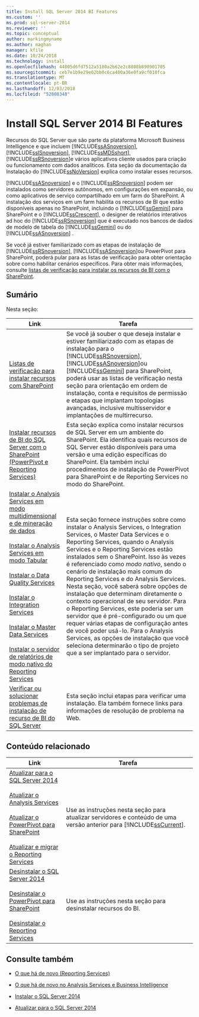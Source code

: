 ```yaml
---
title: Install SQL Server 2014 BI Features
ms.custom: ''
ms.prod: sql-server-2014
ms.reviewer: ''
ms.topic: conceptual
author: markingmyname
ms.author: maghan
manager: kfile
ms.date: 10/24/2018
ms.technology: install
ms.openlocfilehash: 44805d6fd7512a5180a2b62e2c8808b890901705
ms.sourcegitcommit: ceb7e1b9e29e02bb0c6ca400a36e0fa9cf010fca
ms.translationtype: MT
ms.contentlocale: pt-BR
ms.lasthandoff: 12/03/2018
ms.locfileid: "52808348"
---
```

# <a name="install-sql-server-2014-bi-features"></a>Install SQL Server 2014 BI Features

  Recursos do SQL Server que são parte da plataforma Microsoft Business Intelligence e que incluem [!INCLUDE[ssASnoversion](../../includes/ssasnoversion-md.md)], [!INCLUDE[ssISnoversion](../../includes/ssisnoversion-md.md)], [!INCLUDE[ssMDSshort](../../includes/ssmdsshort-md.md)], [!INCLUDE[ssRSnoversion](../../includes/ssrsnoversion-md.md)]e vários aplicativos cliente usados para criação ou funcionamento com dados analíticos. Esta seção da documentação da Instalação do [!INCLUDE[ssNoVersion](../../includes/ssnoversion-md.md)] explica como instalar esses recursos.  
  
 [!INCLUDE[ssASnoversion](../../includes/ssasnoversion-md.md)] e o [!INCLUDE[ssRSnoversion](../../includes/ssrsnoversion-md.md)] podem ser instalados como servidores autônomos, em configurações em expansão, ou como aplicativos de serviço compartilhado em um farm do SharePoint. A instalação dos serviços em um farm habilita os recursos de BI que estão disponíveis apenas no SharePoint, incluindo o [!INCLUDE[ssGemini](../../includes/ssgemini-md.md)] para SharePoint e o [!INCLUDE[ssCrescent](../../includes/sscrescent-md.md)], o designer de relatórios interativos ad hoc do [!INCLUDE[ssRSnoversion](../../includes/ssrsnoversion-md.md)] que é executado nos bancos de dados de modelo de tabela do [!INCLUDE[ssGemini](../../includes/ssgemini-md.md)] ou do [!INCLUDE[ssASnoversion](../../includes/ssasnoversion-md.md)] .  
  
 Se você já estiver familiarizado com as etapas de instalação de [!INCLUDE[ssRSnoversion](../../includes/ssrsnoversion-md.md)], [!INCLUDE[ssASnoversion](../../includes/ssasnoversion-md.md)]ou PowerPivot para SharePoint, poderá pular para as listas de verificação para obter orientação sobre como habilitar cenários específicos. Para obter mais informações, consulte [listas de verificação para instalar os recursos de BI com o SharePoint](checklists-for-installing-bi-features-with-sharepoint.md).  
  
## <a name="contents"></a>Sumário

Nesta seção:
  
|Link|Tarefa|  
|----------|----------|  
|[Listas de verificação para instalar recursos com SharePoint](checklists-for-installing-bi-features-with-sharepoint.md)|Se você já souber o que deseja instalar e estiver familiarizado com as etapas de instalação para o [!INCLUDE[ssRSnoversion](../../includes/ssrsnoversion-md.md)], [!INCLUDE[ssASnoversion](../../includes/ssasnoversion-md.md)]ou [!INCLUDE[ssGemini](../../includes/ssgemini-md.md)] para SharePoint, poderá usar as listas de verificação nesta seção para orientação em ordem de instalação, conta e requisitos de permissão e etapas que implantam topologias avançadas, inclusive multisservidor e implantações de multirrecurso.|  
|[Instalar recursos de BI do SQL Server com o SharePoint &#40;PowerPivot e Reporting Services&#41;](install-sql-server-bi-features-sharepoint-powerpivot-reporting-services.md)|Esta seção explica como instalar recursos de SQL Server em um ambiente do SharePoint. Ela identifica quais recursos de SQL Server estão disponíveis para uma versão e uma edição específicas do SharePoint. Ela também inclui procedimentos de instalação de PowerPivot para SharePoint e de Reporting Services no modo do SharePoint.|  
|[Instalar o Analysis Services em modo multidimensional e de mineração de dados](install-analysis-services-in-multidimensional-and-data-mining-mode.md)<br /><br /> [Instalar o Analysis Services em modo Tabular](../../analysis-services/instances/install-windows/install-analysis-services.md)<br /><br /> [Instalar o Data Quality Services](../../data-quality-services/install-windows/install-data-quality-services.md)<br /><br /> [Instalar o Integration Services](../../integration-services/install-windows/install-integration-services.md)<br /><br /> [Instalar o Master Data Services](../../master-data-services/install-windows/install-master-data-services.md)<br /><br /> [Instalar o servidor de relatórios de modo nativo do Reporting Services](../../reporting-services/install-windows/install-reporting-services-native-mode-report-server.md)|Esta seção fornece instruções sobre como instalar o Analysis Services, o Integration Services, o Master Data Services e o Reporting Services, quando o Analysis Services e o Reporting Services estão instalados sem o SharePoint. Isso às vezes é referenciado como *modo nativo*, sendo o cenário de instalação mais comum do Reporting Services e do Analysis Services. Nesta seção, você saberá sobre opções de instalação que determinam diretamente o contexto operacional de seu servidor. Para o Reporting Services, este poderia ser um servidor que é pré-configurado ou um que requer várias etapas de configuração antes de você poder usá-lo. Para o Analysis Services, as opções de instalação que você seleciona determinarão o tipo de projeto que a ser implantado para o servidor.|  
|[Verificar ou solucionar problemas de instalação de recurso de BI do SQL Server](../../../2014/sql-server/install/verify-or-troubleshoot-sql-server-bi-feature-installation-problems.md)|Esta seção inclui etapas para verificar uma instalação. Ela também fornece links para informações de resolução de problema na Web.|  
  
## <a name="related-content"></a>Conteúdo relacionado  
  
|Link|Tarefa|  
|----------|----------|  
|[Atualizar para o SQL Server 2014](../../database-engine/install-windows/upgrade-sql-server.md)<br /><br /> [Atualizar o Analysis Services](../../database-engine/install-windows/upgrade-analysis-services.md)<br /><br /> [Atualizar o PowerPivot para SharePoint](../../database-engine/install-windows/upgrade-power-pivot-for-sharepoint.md)<br /><br /> [Atualizar e migrar o Reporting Services](../../reporting-services/install-windows/upgrade-and-migrate-reporting-services.md)|Use as instruções nesta seção para atualizar servidores e conteúdo de uma versão anterior para [!INCLUDE[ssCurrent](../../includes/sscurrent-md.md)].|  
|[Desinstalar o SQL Server 2014](uninstall-sql-server.md)<br /><br /> [Desinstalar o PowerPivot para SharePoint](../../../2014/sql-server/install/uninstall-power-pivot-for-sharepoint.md)<br /><br /> [Desinstalar o Reporting Services](../../../2014/sql-server/install/uninstall-reporting-services.md)|Use as instruções nesta seção para desinstalar recursos do BI.|  
  
## <a name="see-also"></a>Consulte também

* [O que há de novo &#40;Reporting Services&#41;](../../../2014/reporting-services/what-s-new-reporting-services.md)

* [O que há de novo no Analysis Services e Business Intelligence](../../analysis-services/what-s-new-in-analysis-services.md)

* [Instalar o SQL Server 2014](../../database-engine/install-windows/install-sql-server.md)

* [Atualizar para o SQL Server 2014](../../database-engine/install-windows/upgrade-sql-server.md)
